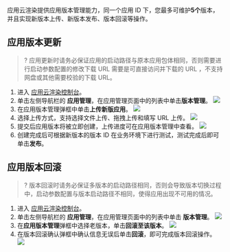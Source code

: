 应用云渲染提供应用版本管理能力，同一个应用 ID 下，您最多可维护**5个**版本，并且实现新版本上传、新版本发布、版本回滚等操作。

## 应用版本更新[](id:update)

>? 应用更新时请务必保证应用的启动路径与原本应用包体相同，否则需要进行启动参数配置的修改下载 URL 需要是可直接访问并下载的 URL ，不支持网盘或其他需要校验的下载 URL。

1. 进入 [应用云渲染控制台](https://console.cloud.tencent.com/car)。
2. 单击左侧导航栏的 **应用管理**，在应用管理页面中的列表中单击**版本管理**。
![](https://qcloudimg.tencent-cloud.cn/raw/9f4463a15ec37a26827f176941f9b0fe.png)
3. 在应用版本管理弹框中单击**上传新版应用**。
![](https://qcloudimg.tencent-cloud.cn/raw/ae907ba15f80fa19aaa34a94f461f7ce.png)
4. 选择上传方式，支持选择文件上传、拖拽上传和填写 URL 上传。
![](https://qcloudimg.tencent-cloud.cn/raw/685f57fc49ea796a8a64ae32d11857af.png)
5. 提交后应用版本将被立即创建，上传进度可在应用版本管理中查看。
![](https://qcloudimg.tencent-cloud.cn/raw/0f84aebd17cd99ff9577382d5f756143.png)
6. 创建完成后可根据新版本的版本 ID 在业务环境下进行测试，测试完成后即可单击**发布**。




## 应用版本回滚[](id:rollback)

>? 版本回滚时请务必保证多版本的启动路径相同，否则会导致版本切换过程中，启动参数配置与版本启动路径不相同，使得应用出现不可用的情况。

1. 进入 [应用云渲染控制台](https://console.cloud.tencent.com/car)。
2. 单击左侧导航栏的 **应用管理**，在应用管理页面中的列表中单击 **版本管理**。
![](https://qcloudimg.tencent-cloud.cn/raw/9b2024c167e517e53af569b63ddf10fc.png)
3. 在**应用版本管理**弹框中选择老版本，单击**回滚至该版本**。
![](https://qcloudimg.tencent-cloud.cn/raw/d17239936e9a5ca781c11a96588defba.png)
4. 在版本回滚确认弹框中确认信息无误后单击**回滚**，即可完成版本回滚操作。
![](https://qcloudimg.tencent-cloud.cn/raw/565402732b76aae0f4e5c8c8c26d9c5f.png)